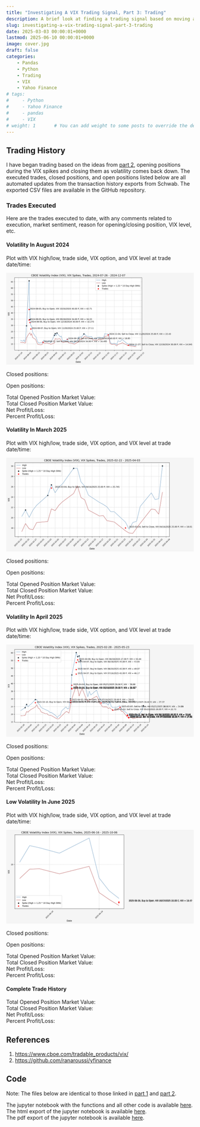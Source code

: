 ```yaml
---
title: "Investigating A VIX Trading Signal, Part 3: Trading"
description: A brief look at finding a trading signal based on moving averages of the VIX.
slug: investigating-a-vix-trading-signal-part-3-trading
date: 2025-03-03 00:00:01+0000
lastmod: 2025-06-10 00:00:01+0000
image: cover.jpg
draft: false
categories:
    - Pandas
    - Python
    - Trading
    - VIX
    - Yahoo Finance
# tags:
#     - Python
#     - Yahoo Finance
#     - pandas
#     - VIX
# weight: 1       # You can add weight to some posts to override the default sorting (date descending)
---
```


## Trading History

I have began trading based on the ideas from [part 2](/2025/03/02/investigating-a-vix-trading-signal-part-2-finding-a-signal/), opening positions during the VIX spikes and closing them as volatility comes back down. The executed trades, closed positions, and open positions listed below are all automated updates from the transaction history exports from Schwab. The exported CSV files are available in the GitHub repository.

### Trades Executed

Here are the trades executed to date, with any comments related to execution, market sentiment, reason for opening/closing position, VIX level, etc.

<!-- INSERT_10_Trades_Executed_HERE -->

#### Volatility In August 2024

Plot with VIX high/low, trade side, VIX option, and VIX level at trade date/time:

![VIX Level, Trades](11_VIX_Spike_Trades.png)

Closed positions:

<!-- INSERT_11_Closed_Positions_HERE -->

Open positions:

<!-- INSERT_11_Open_Positions_HERE -->

Total Opened Position Market Value: <!-- INSERT_11_Total_Opened_Position_Market_Value_HERE --></br>
Total Closed Position Market Value: <!-- INSERT_11_Total_Closed_Position_Market_Value_HERE --></br>
Net Profit/Loss: <!-- INSERT_11_PnL_HERE --></br>
Percent Profit/Loss: <!-- INSERT_11_Percent_PnL_HERE -->

#### Volatility In March 2025

Plot with VIX high/low, trade side, VIX option, and VIX level at trade date/time:

![VIX Level, Trades](12_VIX_Spike_Trades.png)

Closed positions:

<!-- INSERT_12_Closed_Positions_HERE -->

Open positions:

<!-- INSERT_12_Open_Positions_HERE -->

Total Opened Position Market Value: <!-- INSERT_12_Total_Opened_Position_Market_Value_HERE --></br>
Total Closed Position Market Value: <!-- INSERT_12_Total_Closed_Position_Market_Value_HERE --></br>
Net Profit/Loss: <!-- INSERT_12_PnL_HERE --></br>
Percent Profit/Loss: <!-- INSERT_12_Percent_PnL_HERE -->

#### Volatility In April 2025

Plot with VIX high/low, trade side, VIX option, and VIX level at trade date/time:

![VIX Level, Trades](13_VIX_Spike_Trades.png)

Closed positions:

<!-- INSERT_13_Closed_Positions_HERE -->

Open positions:

<!-- INSERT_13_Open_Positions_HERE -->

Total Opened Position Market Value: <!-- INSERT_13_Total_Opened_Position_Market_Value_HERE --></br>
Total Closed Position Market Value: <!-- INSERT_13_Total_Closed_Position_Market_Value_HERE --></br>
Net Profit/Loss: <!-- INSERT_13_PnL_HERE --></br>
Percent Profit/Loss: <!-- INSERT_13_Percent_PnL_HERE -->

#### Low Volatility In June 2025

Plot with VIX high/low, trade side, VIX option, and VIX level at trade date/time:

![VIX Level, Trades](14_VIX_Spike_Trades.png)

Closed positions:

<!-- INSERT_14_Closed_Positions_HERE -->

Open positions:

<!-- INSERT_14_Open_Positions_HERE -->

Total Opened Position Market Value: <!-- INSERT_14_Total_Opened_Position_Market_Value_HERE --></br>
Total Closed Position Market Value: <!-- INSERT_14_Total_Closed_Position_Market_Value_HERE --></br>
Net Profit/Loss: <!-- INSERT_14_PnL_HERE --></br>
Percent Profit/Loss: <!-- INSERT_14_Percent_PnL_HERE -->

#### Complete Trade History

Total Opened Position Market Value: <!-- INSERT_99_Total_Opened_Position_Market_Value_HERE --></br>
Total Closed Position Market Value: <!-- INSERT_99_Total_Closed_Position_Market_Value_HERE --></br>
Net Profit/Loss: <!-- INSERT_99_PnL_HERE --></br>
Percent Profit/Loss: <!-- INSERT_99_Percent_PnL_HERE -->

## References

1. https://www.cboe.com/tradable_products/vix/
2. https://github.com/ranaroussi/yfinance

## Code

Note: The files below are identical to those linked in [part 1](/2025/03/01/investigating-a-vix-trading-signal-part-1-vix-and-vvix/#code) and [part 2](/2025/03/02/investigating-a-vix-trading-signal-part-2-finding-a-signal/#code).

The jupyter notebook with the functions and all other code is available [here](investigating-a-vix-trading-signal-part-3-trading.ipynb).</br>
The html export of the jupyter notebook is available [here](investigating-a-vix-trading-signal-part-3-trading.html).</br>
The pdf export of the jupyter notebook is available [here](investigating-a-vix-trading-signal-part-3-trading.pdf).
